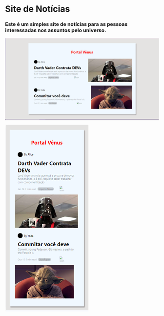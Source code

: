 # Site de Notícias

### Este é um simples site de notícias para as pessoas interessadas nos assuntos pelo universo.

![print](./src/assets/image.png)

![print2](./src/assets/image-2.png)
